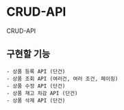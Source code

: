 # CRUD-API
CRUD-API

## 구현할 기능
```
- 상품 등록 API (단건)
- 상품 조회 API (여러건, 여러 조건, 페이징)
- 상품 수정 API (단건)
- 상품 재고 차감 API (단건)
- 상품 삭제 API (단건)
```
